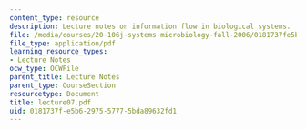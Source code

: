 ```yaml
---
content_type: resource
description: Lecture notes on information flow in biological systems.
file: /media/courses/20-106j-systems-microbiology-fall-2006/0181737fe5b6297557775bda89632fd1_lecture07.pdf
file_type: application/pdf
learning_resource_types:
- Lecture Notes
ocw_type: OCWFile
parent_title: Lecture Notes
parent_type: CourseSection
resourcetype: Document
title: lecture07.pdf
uid: 0181737f-e5b6-2975-5777-5bda89632fd1
---
```


